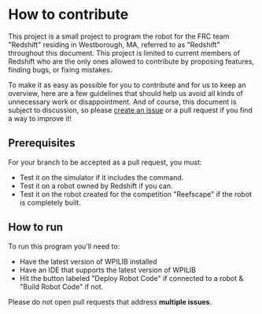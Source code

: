 # How to contribute

This project is a small project to program the robot for the FRC team "Redshift" residing in Westborough, MA, referred to as "Redshift" throughout this document. This project is limited to current members of Redshift who are the only ones allowed to contribute by proposing features, finding bugs, or fixing  mistakes.

To make it as easy as possible for you to contribute and for us to keep an overview, here are a few guidelines that should help us avoid all kinds of unnecessary work or disappointment. And of course, this document is subject to discussion, so please [create an issue](https://github.com/FRC4048/FRC2025_Java/issues/new?template=Blank+issue) or a pull request if you find a way to improve it!

## Prerequisites
   For your branch to be accepted as a pull request, you must:
   - Test it on the simulator if it includes the command.
   - Test it on a robot owned by Redshift if you can.
   - Test it on the robot created for the competition "Reefscape" if the robot is completely built.

## How to run

   To run this program you'll need to:

   - Have the latest version of WPILIB installed
   - Have an IDE that supports the latest version of WPILIB
   - Hit the button labeled "Deploy Robot Code" if connected to a robot & "Build Robot Code" if not.
   
   Please do not open pull requests that address **multiple issues**.
